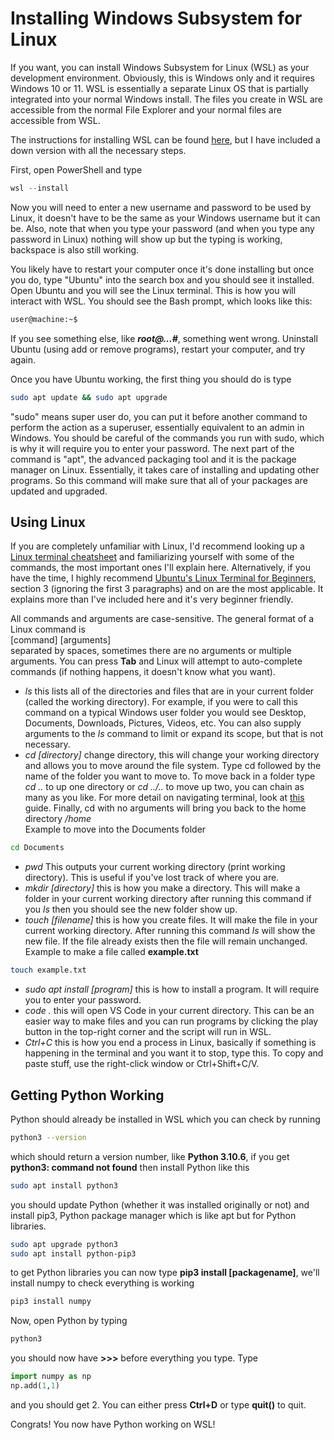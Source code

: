 # Installing Windows Subsystem for Linux
If you want, you can install Windows Subsystem for Linux (WSL) as your development environment. Obviously, this is Windows only and it requires Windows 10 or 11. WSL is essentially a separate Linux OS that is partially integrated into your normal Windows install. The files you create in WSL are accessible from the normal File Explorer and your normal files are accessible from WSL.

The instructions for installing WSL can be found [here](https://learn.microsoft.com/en-us/windows/wsl/install), but I have included a down version with all the necessary steps.

First, open PowerShell and type
```PowerShell
wsl --install
```
Now you will need to enter a new username and password to be used by Linux, it doesn't have to be the same as your Windows username but it can be. Also, note that when you type your password (and when you type any password in Linux) nothing will show up but the typing is working, backspace is also still working.

You likely have to restart your computer once it's done installing but once you do, type "Ubuntu" into the search box and you should see it installed. Open Ubuntu and you will see the Linux terminal. This is how you will interact with WSL. You should see the Bash prompt, which looks like this:
```bash
user@machine:~$
```
If you see something else, like ***root@...#***, something went wrong. Uninstall Ubuntu (using add or remove programs), restart your computer, and try again.

Once you have Ubuntu working, the first thing you should do is type
```bash
sudo apt update && sudo apt upgrade
```
"sudo" means super user do, you can put it before another command to perform the action as a superuser, essentially equivalent to an admin in Windows. You should be careful of the commands you run with sudo, which is why it will require you to enter your password. The next part of the command is "apt", the advanced packaging tool and it is the package manager on Linux. Essentially, it takes care of installing and updating other programs. So this command will make sure that all of your packages are updated and upgraded.


## Using Linux
If you are completely unfamiliar with Linux, I'd recommend looking up a [Linux terminal cheatsheet](https://www.stationx.net/linux-command-line-cheat-sheet/) and familiarizing yourself with some of the commands, the most important ones I'll explain here. Alternatively, if you have the time, I highly recommend [Ubuntu's Linux Terminal for Beginners](https://ubuntu.com/tutorials/command-line-for-beginners#1-overview), section 3 (ignoring the first 3 paragraphs) and on are the most applicable. It explains more than I've included here and it's very beginner friendly.

All commands and arguments are case-sensitive. The general format of a Linux command is\
[command] [arguments]\
separated by spaces, sometimes there are no arguments or multiple arguments. You can press **Tab** and Linux will attempt to auto-complete commands (if nothing happens, it doesn't know what you want).

- *ls* this lists all of the directories and files that are in your current folder (called the working directory). For example, if you were to call this command on a typical Windows user folder you would see Desktop, Documents, Downloads, Pictures, Videos, etc. You can also supply arguments to the *ls* command to limit or expand its scope, but that is not necessary.
- *cd [directory]* change directory, this will change your working directory and allows you to move around the file system. Type cd followed by the name of the folder you want to move to. To move back in a folder type *cd ..* to up one directory or *cd ../..* to move up two, you can chain as many as you like. For more detail on navigating terminal, look at [this](https://gomakethings.com/navigating-the-file-system-with-terminal/) guide. Finally, cd with no arguments will bring you back to the home directory */home*\
Example to move into the Documents folder
```bash
cd Documents
```
- *pwd* This outputs your current working directory (print working directory). This is useful if you've lost track of where you are.
- *mkdir [directory]* this is how you make a directory. This will make a folder in your current working directory after running this command if you *ls* then you should see the new folder show up.
- *touch [filename]* this is how you create files. It will make the file in your current working directory. After running this command *ls* will show the new file. If the file already exists then the file will remain unchanged.\
Example to make a file called **example.txt**
```bash
touch example.txt
```
- *sudo apt install [program]* this is how to install a program. It will require you to enter your password.
- *code .* this will open VS Code in your current directory. This can be an easier way to make files and you can run programs by clicking the play button in the top-right corner and the script will run in WSL.
- *Ctrl+C* this is how you end a process in Linux, basically if something is happening in the terminal and you want it to stop, type this. To copy and paste stuff, use the right-click window or Ctrl+Shift+C/V.

## Getting Python Working
Python should already be installed in WSL which you can check by running
```bash
python3 --version
```
which should return a version number, like **Python 3.10.6**, if you get **python3: command not found** then install Python like this
```bash
sudo apt install python3
```
you should update Python (whether it was installed originally or not) and install pip3, Python package manager which is like apt but for Python libraries.
```bash
sudo apt upgrade python3
sudo apt install python-pip3
```
to get Python libraries you can now type **pip3 install [packagename]**, we'll install numpy to check everything is working
```bash
pip3 install numpy
```
Now, open Python by typing
```bash
python3
```
you should now have **>>>** before everything you type. Type
```Python
import numpy as np
np.add(1,1)
```
and you should get 2. You can either press **Ctrl+D** or type **quit()** to quit.

Congrats! You now have Python working on WSL!

